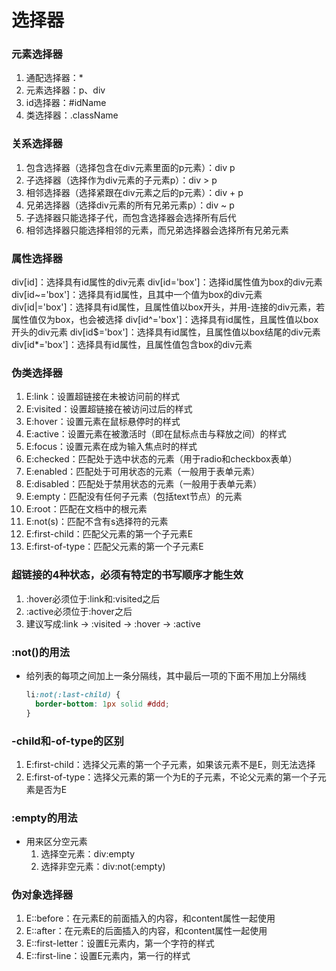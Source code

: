 # 选择器

### 元素选择器
1.  通配选择器：*
2.  元素选择器：p、div
3.  id选择器：#idName
4.  类选择器：.className

### 关系选择器
1.  包含选择器（选择包含在div元素里面的p元素）：div p
2.  子选择器（选择作为div元素的子元素p）：div > p
3.  相邻选择器（选择紧跟在div元素之后的p元素）：div + p
4.  兄弟选择器（选择div元素的所有兄弟元素p）：div ~ p
5.  子选择器只能选择子代，而包含选择器会选择所有后代
6.  相邻选择器只能选择相邻的元素，而兄弟选择器会选择所有兄弟元素

### 属性选择器
div[id]：选择具有id属性的div元素
div[id='box']：选择id属性值为box的div元素
div[id~='box']：选择具有id属性，且其中一个值为box的div元素
div[id|='box']：选择具有id属性，且属性值以box开头，并用-连接的div元素，若属性值仅为box，也会被选择
div[id^='box']：选择具有id属性，且属性值以box开头的div元素
div[id$='box']：选择具有id属性，且属性值以box结尾的div元素
div[id*='box']：选择具有id属性，且属性值包含box的div元素

### 伪类选择器
1.  E:link：设置超链接在未被访问前的样式
2.  E:visited：设置超链接在被访问过后的样式
3.  E:hover：设置元素在鼠标悬停时的样式
4.  E:active：设置元素在被激活时（即在鼠标点击与释放之间）的样式
5.  E:focus：设置元素在成为输入焦点时的样式
6.  E:checked：匹配处于选中状态的元素（用于radio和checkbox表单）
7.  E:enabled：匹配处于可用状态的元素（一般用于表单元素）
8.  E:disabled：匹配处于禁用状态的元素（一般用于表单元素）
9.  E:empty：匹配没有任何子元素（包括text节点）的元素
10. E:root：匹配在文档中的根元素
11. E:not(s)：匹配不含有s选择符的元素
12. E:first-child：匹配父元素的第一个子元素E
13. E:first-of-type：匹配父元素的第一个子元素E

### 超链接的4种状态，必须有特定的书写顺序才能生效
1.  :hover必须位于:link和:visited之后
2.  :active必须位于:hover之后
3.  建议写成:link -> :visited -> :hover -> :active

### :not()的用法
- 给列表的每项之间加上一条分隔线，其中最后一项的下面不用加上分隔线
  ```css
  li:not(:last-child) {
    border-bottom: 1px solid #ddd;
  }
  ```

### -child和-of-type的区别
1.  E:first-child：选择父元素的第一个子元素，如果该元素不是E，则无法选择
2.  E:first-of-type：选择父元素的第一个为E的子元素，不论父元素的第一个子元素是否为E

### :empty的用法
- 用来区分空元素
  1.  选择空元素：div:empty
  2.  选择非空元素：div:not(:empty)

### 伪对象选择器
1.  E::before：在元素E的前面插入的内容，和content属性一起使用
2.  E::after：在元素E的后面插入的内容，和content属性一起使用
3.  E::first-letter：设置E元素内，第一个字符的样式
4.  E::first-line：设置E元素内，第一行的样式

### 